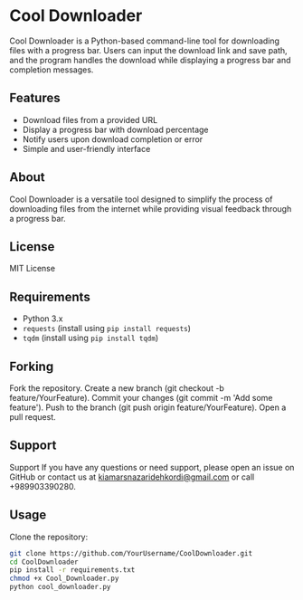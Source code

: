 # Cool Downloader

Cool Downloader is a Python-based command-line tool for downloading files with a progress bar. Users can input the download link and save path, and the program handles the download while displaying a progress bar and completion messages.

## Features

- Download files from a provided URL
- Display a progress bar with download percentage
- Notify users upon download completion or error
- Simple and user-friendly interface

## About

Cool Downloader is a versatile tool designed to simplify the process of downloading files from the internet while providing visual feedback through a progress bar.

## License

MIT License

## Requirements

- Python 3.x
- `requests` (install using `pip install requests`)
- `tqdm` (install using `pip install tqdm`)

## Forking
Fork the repository. Create a new branch (git checkout -b feature/YourFeature). Commit your changes (git commit -m 'Add some feature'). Push to the branch (git push origin feature/YourFeature). Open a pull request.

## Support
Support If you have any questions or need support, please open an issue on GitHub or contact us at kiamarsnazaridehkordi@gmail.com 
or call +989903390280.

## Usage

Clone the repository:
```bash
git clone https://github.com/YourUsername/CoolDownloader.git
cd CoolDownloader
pip install -r requirements.txt
chmod +x Cool_Downloader.py
python cool_downloader.py
